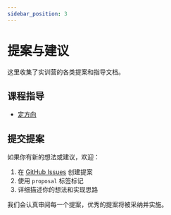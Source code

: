 ```yaml
---
sidebar_position: 3
---
```


# 提案与建议

这里收集了实训营的各类提案和指导文档。

## 课程指导

- [定方向](https://github.com/qiniu/techcamp/blob/main/proposal/课程指导-定方向.md)

## 提交提案

如果你有新的想法或建议，欢迎：

1. 在 [GitHub Issues](https://github.com/qiniu/techcamp/issues) 创建提案
2. 使用 `proposal` 标签标记
3. 详细描述你的想法和实现思路

我们会认真审阅每一个提案，优秀的提案将被采纳并实施。
